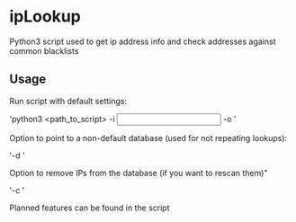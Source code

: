 # ipLookup
Python3 script used to get ip address info and check addresses against common blacklists

## Usage
Run script with default settings:

'python3 <path_to_script> -i <input file> -o <output file>'

Option to point to a non-default database (used for not repeating lookups):

'-d <ip database>'

Option to remove IPs from the database (if you want to rescan them)"

'-c <database cleanup file>'

Planned features can be found in the script
